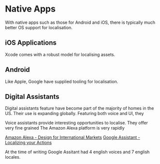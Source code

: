 
[//]: # (Copyright 2020, Robert Collins and the i18n-book contributors.)

# Native Apps
With native apps such as those for Android and iOS, there is typically much better OS support for localisation.
 

## iOS Applications
Xcode comes with a robust model for localising assets.

## Android
Like Apple, Google have supplied tooling for localisation.

## Digital Assistants
Digital assistants feature have become part of the majority of homes in the US. Their use is expanding globally. 
Featuring both voice and UI, they

Voice assistants provide interesting opportunities to localise. They offer very fine grained 
The Amazon Alexa platform is very rapidly

[Amazon Alexa - Design for International Markets](https://developer.amazon.com/en-US/docs/alexa/alexa-design/internationalization.html)
[Google Assistant - Localizing your Actions](https://developers.google.com/assistant/console/localization)

At the time of writing Google Assitant had 4 english voices and 7 english locales.  